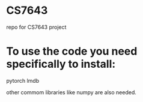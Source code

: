 # CS7643
 repo for CS7643 project
# To use the code you need specifically to install:
 pytorch
 lmdb
 
 other commom libraries like numpy are also needed.